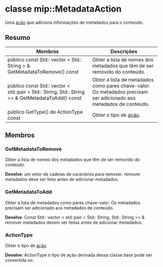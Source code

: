# <a name="class-mipmetadataaction"></a>classe mip::MetadataAction 
Uma [ação](class_mip_action.md) que adiciona informações de metadados para o conteúdo.
  
## <a name="summary"></a>Resumo
 Membros                        | Descrições                                
--------------------------------|---------------------------------------------
público const Std:: vector < Std:: String > & GetMetadataToRemove() const  |  Obter a lista de nomes dos metadados que têm de ser removido do conteúdo.
público const Std:: vector < std::pair < Std:: String, Std:: String >> & GetMetadataToAdd() const  |  Obter a lista de metadados como pares chave-valor. Os metadados precisam ser adicionado aos metadados de conteúdo.
 público GetType() de ActionType const  |  Obter o tipo de [ação](class_mip_action.md).
  
## <a name="members"></a>Membros
  
### <a name="getmetadatatoremove"></a>GetMetadataToRemove
Obter a lista de nomes dos metadados que têm de ser removido do conteúdo.

  
**Devolve**: um vetor de cadeias de caracteres para remover. remover metadados deve ser feito antes de adicionar metadados.
  
### <a name="getmetadatatoadd"></a>GetMetadataToAdd
Obter a lista de metadados como pares chave-valor. Os metadados precisam ser adicionado aos metadados de conteúdo.

  
**Devolve**: Const Std:: vector < std::pair < Std:: String, Std:: String >> & remover metadados devem ser feitas antes de adicionar metadados.
  
### <a name="actiontype"></a>ActionType
Obter o tipo de [ação](class_mip_action.md).

  
**Devolve**: ActionType o tipo de ação derivada dessa classe base pode ser convertida no.